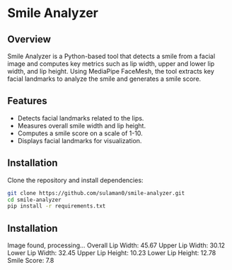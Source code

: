 # Smile Analyzer  

## Overview  
Smile Analyzer is a Python-based tool that detects a smile from a facial image and computes key metrics such as lip width, upper and lower lip width, and lip height. Using MediaPipe FaceMesh, the tool extracts key facial landmarks to analyze the smile and generates a smile score.  

## Features  
- Detects facial landmarks related to the lips.  
- Measures overall smile width and lip height.  
- Computes a smile score on a scale of 1-10.  
- Displays facial landmarks for visualization.  

## Installation  

Clone the repository and install dependencies:  

```bash
git clone https://github.com/sulaman0/smile-analyzer.git  
cd smile-analyzer  
pip install -r requirements.txt 
```


## Installation 
Image found, processing...
Overall Lip Width: 45.67
Upper Lip Width: 30.12
Lower Lip Width: 32.45
Upper Lip Height: 10.23
Lower Lip Height: 12.78
Smile Score: 7.8
